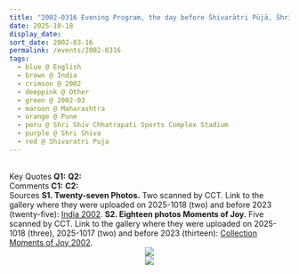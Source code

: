```yaml
---
title: "2002-0316 Evening Program, the day before Śhivarātri Pūjā, Śhrī Śhiv Chhatrapati Sports Complex Stadium, Balewadi, Mahalunge, Pune, Maharashtra, India"
date: 2025-10-18
display_date: 
sort_date: 2002-03-16
permalink: /events/2002-0316
tags:
  - blue @ English
  - brown @ India
  - crimson @ 2002
  - deeppink @ Other
  - green @ 2002-03
  - maroon @ Maharashtra
  - orange @ Pune
  - peru @ Shri Shiv Chhatrapati Sports Complex Stadium
  - purple @ Shri Shiva
  - red @ Shivaratri Puja
---
```


<br>

<wave-list>
  <list-title color="DarkSeaGreen" width="55">Key Quotes</list-title>
  <list-item color="BlanchedAlmond" width="280"><b>Q1:</b> <i></i></list-item>
  <list-item color="Lavender" width="280"><b>Q2:</b> <i></i></list-item>
</wave-list>

<br>

<wave-list>
  <list-title color="DarkSeaGreen" width="55">Comments</list-title>
  <list-item color="BlanchedAlmond" width="280"><b>C1:</b> <i></i></list-item>
  <list-item color="Lavender" width="280"><b>C2:</b> <i></i></list-item>
</wave-list>

<br>

<wave-list>
  <list-title color="DarkSeaGreen" width="40">Sources</list-title>
  <list-item color="BlanchedAlmond" width="280"><b>S1. Twenty-seven Photos.</b> Two scanned by CCT. Link to the gallery where they were uploaded on 2025-1018 (two) and before 2023 (twenty-five): <a href="https://eternalmoments.smugmug.com/Countries/India/2002">India 2002</a>.</list-item>
  <list-item color="Lavender" width="280"><b>S2. Eighteen photos Moments of Joy.</b> Five scanned by CCT. Link to the gallery where they were uploaded on 2025-1018 (three), 2025-1017 (two) and before 2023 (thirteen): <a href="https://eternalmoments.smugmug.com/Countries/India/Moments-of-Joy-2002">Collection Moments of Joy 2002</a>.</list-item>  
</wave-list>

<div style="text-align: center"><img src="https://pub-bcc3cbe9b1e94ba1ac28915f7a3900fa.r2.dev/2002-0316_Evening_Program_the_day_before_Shivaratri_Puja_Shri_Shiv_Chhatrapati_Sports_Complex_Stadium_Balewadi_Mahalunge_Pune_Maharashtra_India_04_(Photo_credit_Michael_Markl).jpg" /></div>

<div style="text-align: center"><img src="https://pub-bcc3cbe9b1e94ba1ac28915f7a3900fa.r2.dev/2002-0316_Evening_Program_the_day_before_Shivaratri_Puja_Shri_Shiv_Chhatrapati_Sports_Complex_Stadium_Balewadi_Mahalunge_Pune_Maharashtra_India_14e_(Photo_credit_Michael_Markl).jpg" /></div>